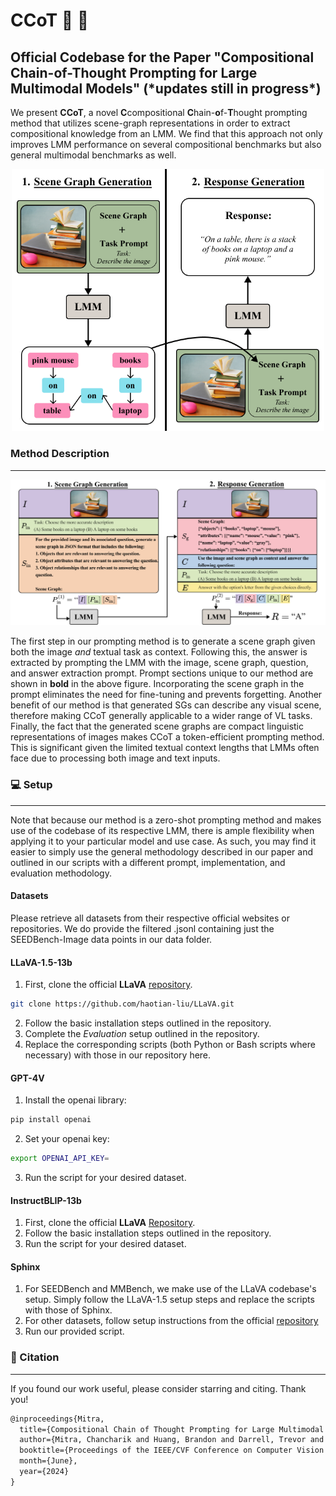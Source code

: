 # CCoT 🧩 🧠
Official Codebase for the Paper "Compositional Chain-of-Thought Prompting for Large Multimodal Models" (\*updates still in progress\*)
---
We present **CCoT**, a novel **C**compositional **C**hain-**o**f-**T**hought prompting method that utilizes scene-graph representations in order to extract compositional knowledge from an LMM. We find that this approach not only improves LMM performance on several compositional benchmarks but also general multimodal benchmarks as well. 

<p align="center">
  <img src=images/fig1_v7.png width="500"/>
</p>

### Method Description
---

<p align="center">
  <img src=images/fig2_v8.png />
</p>

The first step in our prompting method is to generate a scene graph given both the image *and* textual task as context. Following this, the answer is extracted by prompting the LMM with the image, scene graph, question, and answer extraction prompt. Prompt sections unique to our method are shown in **bold** in the above figure. Incorporating the scene graph in the prompt eliminates the need for fine-tuning and prevents forgetting. Another benefit of our method is that generated SGs can describe any visual scene, therefore making CCoT generally applicable to a wider range of VL tasks. Finally, the fact that the generated scene graphs are compact linguistic representations of images makes CCoT a token-efficient prompting method. This is significant given the limited textual context lengths that LMMs often face due to processing both image and text inputs.

### 💻 Setup
---
Note that because our method is a zero-shot prompting method and makes use of the codebase of its respective LMM, there is ample flexibility when applying it to your particular model and use case. As such, you may find it easier to simply use the general methodology described in our paper and outlined in our scripts with a different prompt, implementation, and evaluation methodology.

#### Datasets
Please retrieve all datasets from their respective official websites or repositories. We do provide the filtered .jsonl containing just the SEEDBench-Image data points in our data folder.

#### LLaVA-1.5-13b
1. First, clone the official **LLaVA** [repository](https://github.com/haotian-liu/LLaVA).
```bash
git clone https://github.com/haotian-liu/LLaVA.git
```
2. Follow the basic installation steps outlined in the repository.
3. Complete the *Evaluation* setup outlined in the repository.
4. Replace the corresponding scripts (both Python or Bash scripts where necessary) with those in our repository here.

#### GPT-4V

1. Install the openai library:
```bash
pip install openai
```
2. Set your openai key:
```bash
export OPENAI_API_KEY=
```
3. Run the script for your desired dataset.

#### InstructBLIP-13b

1. First, clone the official **LLaVA** [Repository]([https://github.com/haotian-liu/LLaVA](https://github.com/salesforce/LAVIS/tree/main/projects/instructblip)).
2. Follow the basic installation steps outlined in the repository.
3. Run the script for your desired dataset.

#### Sphinx

1. For SEEDBench and MMBench, we make use of the LLaVA codebase's setup. Simply follow the LLaVA-1.5 setup steps and replace the scripts with those of Sphinx.
2. For other datasets, follow setup instructions from the official [repository](https://github.com/Alpha-VLLM/LLaMA2-Accessory/tree/main/SPHINX)
3. Run our provided script.

### 📝 Citation
---
If you found our work useful, please consider starring and citing. Thank you!
```latex
@inproceedings{Mitra,
  title={Compositional Chain of Thought Prompting for Large Multimodal Models},
  author={Mitra, Chancharik and Huang, Brandon and Darrell, Trevor and Herzig, Roei},
  booktitle={Proceedings of the IEEE/CVF Conference on Computer Vision and Pattern Recognition (CVPR)},
  month={June},
  year={2024}
}
```
